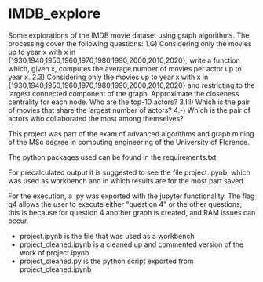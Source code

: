 # IMDB_explore
Some explorations of the IMDB movie dataset using graph algorithms.
The processing cover the following questions: 
1.G) Considering only the movies up to year x with x in {1930,1940,1950,1960,1970,1980,1990,2000,2010,2020}, write a function which, given x, computes the average number of movies per actor up to year x.
2.3) Considering only the movies up to year x with x in {1930,1940,1950,1960,1970,1980,1990,2000,2010,2020} and restricting to the largest connected component of the graph. Approximate the closeness centrality for each node. Who are the top-10 actors?
3.III) Which is the pair of movies that share the largest number of actors?
4.-) Which is the pair of actors who collaborated the most among themselves?

This project was part of the exam of advanced algorithms and graph mining of the MSc degree in computing engineering of the University of Florence. 

The python packages used can be found in the requirements.txt

For precalculated output it is suggested to see the file project.ipynb, which was used as workbench and in which results are for the most part saved.

For the execution, a .py was exported with the jupyter functionality. 
The flag q4 allows the user to execute either "question 4" or the other questions; this is because for question 4 another graph is created, and RAM issues can occur. 

- project.ipynb is the file that was used as a workbench
- project_cleaned.ipynb is a cleaned up and commented version of the work of project.ipynb
- project_cleaned.py is the python script exported from project_cleaned.ipynb
